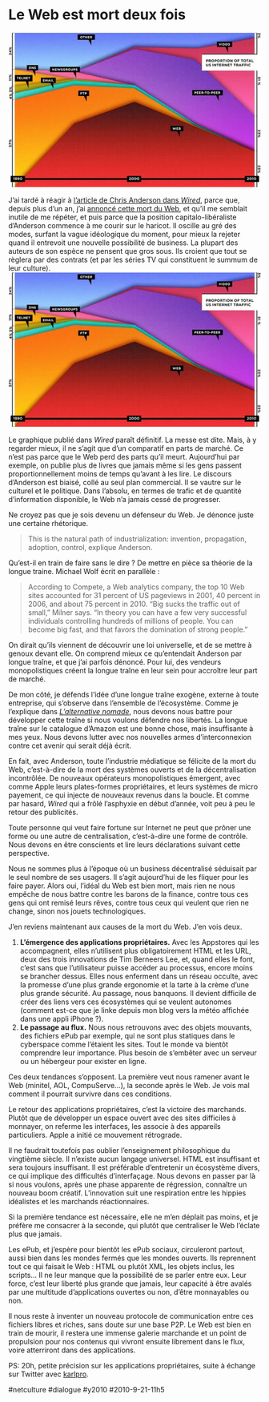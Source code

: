 # Le Web est mort deux fois

![](_i/ff_webrip_chart21.webp)

J’ai tardé à réagir à [l’article de Chris Anderson dans *Wired*](http://www.wired.com/magazine/2010/08/ff_webrip/), parce que, depuis plus d’un an, j’ai [annoncé cette mort du Web](../../2009/8/vers-un-web-sans-site-web.md), et qu’il me semblait inutile de me répéter, et puis parce que la position capitalo-libéraliste d’Anderson commence à me courir sur le haricot. Il oscille au gré des modes, surfant la vague idéologique du moment, pour mieux la rejeter quand il entrevoit une nouvelle possibilité de business. La plupart des auteurs de son espèce ne pensent que gros sous. Ils croient que tout se règlera par des contrats (et par les séries TV qui constituent le summum de leur culture).
[![](_i/ff_webrip_chart21.webp)](http://www.wired.com/magazine/2010/08/ff_webrip/)

Le graphique publié dans *Wired* paraît définitif. La messe est dite. Mais, à y regarder mieux, il ne s’agit que d’un comparatif en parts de marché. Ce n’est pas parce que le Web perd des parts qu’il meurt. Aujourd’hui par exemple, on publie plus de livres que jamais même si les gens passent proportionnellement moins de temps qu’avant à les lire. Le discours d’Anderson est biaisé, collé au seul plan commercial. Il se vautre sur le culturel et le politique. Dans l’absolu, en termes de trafic et de quantité d’information disponible, le Web n’a jamais cessé de progresser.

Ne croyez pas que je sois devenu un défenseur du Web. Je dénonce juste une certaine rhétorique.

> This is the natural path of industrialization: invention, propagation, adoption, control, explique Anderson.

Qu’est-il en train de faire sans le dire ? De mettre en pièce sa théorie de la longue traine. Michael Wolf écrit en parallèle :

> According to Compete, a Web analytics company, the top 10 Web sites accounted for 31 percent of US pageviews in 2001, 40 percent in 2006, and about 75 percent in 2010. “Big sucks the traffic out of small,” Milner says. “In theory you can have a few very successful individuals controlling hundreds of millions of people. You can become big fast, and that favors the domination of strong people.”

On dirait qu’ils viennent de découvrir une loi universelle, et de se mettre à genoux devant elle. On comprend mieux ce qu’entendait Anderson par longue traîne, et que j’ai parfois dénoncé. Pour lui, des vendeurs monopolistiques créent la longue traîne en leur sein pour accroître leur part de marché.

De mon côté, je défends l’idée d’une longue traîne exogène, externe à toute entreprise, qui s’observe dans l’ensemble de l’écosystème. Comme je l’explique dans *[L’alternative nomade](../../books/alternative-nomade.md)*, nous devons nous battre pour développer cette traîne si nous voulons défendre nos libertés. La longue traîne sur le catalogue d’Amazon est une bonne chose, mais insuffisante à mes yeux. Nous devons lutter avec nos nouvelles armes d’interconnexion contre cet avenir qui serait déjà écrit.

En fait, avec Anderson, toute l’industrie médiatique se félicite de la mort du Web, c’est-à-dire de la mort des systèmes ouverts et de la décentralisation incontrôlée. De nouveaux opérateurs monopolistiques émergent, avec comme Apple leurs plates-formes propriétaires, et leurs systèmes de micro payement, ce qui injecte de nouveaux revenus dans la boucle. Et comme par hasard, *Wired* qui a frôlé l’asphyxie en début d’année, voit peu à peu le retour des publicités.

Toute personne qui veut faire fortune sur Internet ne peut que prôner une forme ou une autre de centralisation, c’est-à-dire une forme de contrôle. Nous devons en être conscients et lire leurs déclarations suivant cette perspective.

Nous ne sommes plus à l’époque où un business décentralisé séduisait par le seul nombre de ses usagers. Il s’agit aujourd’hui de les fliquer pour les faire payer. Alors oui, l’idéal du Web est bien mort, mais rien ne nous empêche de nous battre contre les barons de la finance, contre tous ces gens qui ont remisé leurs rêves, contre tous ceux qui veulent que rien ne change, sinon nos jouets technologiques.

J’en reviens maintenant aux causes de la mort du Web. J’en vois deux.

1. **L’émergence des applications propriétaires.** Avec les Appstores qui les accompagnent, elles n’utilisent plus obligatoirement HTML et les URL, deux des trois innovations de Tim Berneers Lee, et, quand elles le font, c’est sans que l’utilisateur puisse accéder au processus, encore moins se brancher dessus. Elles nous enferment dans un réseau occulte, avec la promesse d’une plus grande ergonomie et la tarte à la crème d’une plus grande sécurité. Au passage, nous banquons. Il devient difficile de créer des liens vers ces écosystèmes qui se veulent autonomes (comment est-ce que je linke depuis mon blog vers la météo affichée dans une appli iPhone ?).
2. **Le passage au flux.** Nous nous retrouvons avec des objets mouvants, des fichiers ePub par exemple, qui ne sont plus statiques dans le cyberspace comme l’étaient les sites. Tout le monde va bientôt comprendre leur importance. Plus besoin de s’embêter avec un serveur ou un hébergeur pour exister en ligne.

Ces deux tendances s’opposent. La première veut nous ramener avant le Web (minitel, AOL, CompuServe…), la seconde après le Web. Je vois mal comment il pourrait survivre dans ces conditions.

Le retour des applications propriétaires, c’est la victoire des marchands. Plutôt que de développer un espace ouvert avec des sites difficiles à monnayer, on referme les interfaces, les associe à des appareils particuliers. Apple a initié ce mouvement rétrograde.

Il ne faudrait toutefois pas oublier l’enseignement philosophique du vingtième siècle. Il n’existe aucun langage universel. HTML est insuffisant et sera toujours insuffisant. Il est préférable d’entretenir un écosystème divers, ce qui implique des difficultés d’interfaçage. Nous devons en passer par là si nous voulons, après une phase apparente de régression, connaître un nouveau boom créatif. L’innovation suit une respiration entre les hippies idéalistes et les marchands réactionnaires.

Si la première tendance est nécessaire, elle ne m’en déplait pas moins, et je préfère me consacrer à la seconde, qui plutôt que centraliser le Web l’éclate plus que jamais.

Les ePub, et j’espère pour bientôt les ePub sociaux, circuleront partout, aussi bien dans les mondes fermés que les mondes ouverts. Ils reprennent tout ce qui faisait le Web : HTML ou plutôt XML, les objets inclus, les scripts… Il ne leur manque que la possibilité de se parler entre eux. Leur force, c’est leur liberté plus grande que jamais, leur capacité à être avalés par une multitude d’applications ouvertes ou non, d’être monnayables ou non.

Il nous reste à inventer un nouveau protocole de communication entre ces fichiers libres et riches, sans doute sur une base P2P. Le Web est bien en train de mourir, il restera une immense galerie marchande et un point de propulsion pour nos contenus qui vivront ensuite librement dans le flux, voire atterriront dans des applications.

PS: 20h, petite précision sur les applications propriétaires, suite à échange sur Twitter avec [karlpro](http://twitter.com/karlpro).

#netculture #dialogue #y2010 #2010-9-21-11h5
